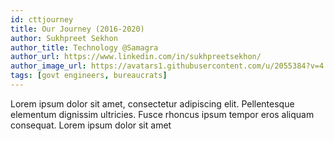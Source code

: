 ```yaml
---
id: cttjourney
title: Our Journey (2016-2020) 
author: Sukhpreet Sekhon
author_title: Technology @Samagra
author_url: https://www.linkedin.com/in/sukhpreetsekhon/
author_image_url: https://avatars1.githubusercontent.com/u/2055384?v=4
tags: [govt engineers, bureaucrats]
---
```


Lorem ipsum dolor sit amet, consectetur adipiscing elit. Pellentesque elementum dignissim ultricies. Fusce rhoncus ipsum tempor eros aliquam consequat. Lorem ipsum dolor sit amet
